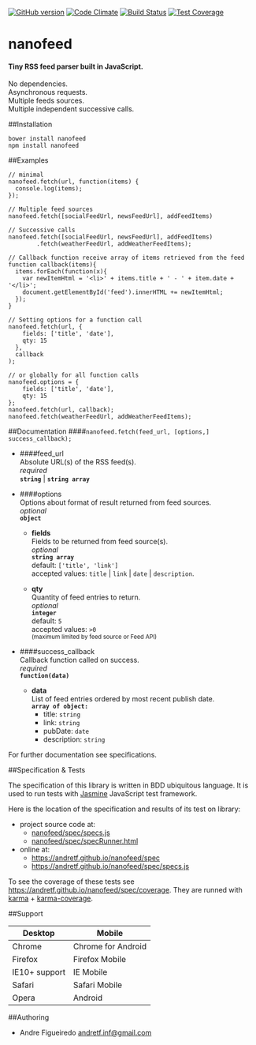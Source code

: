 [![GitHub version](https://badge.fury.io/gh/andretf%2Fnanofeed.svg)](https://badge.fury.io/gh/andretf%2Fnanofeed)
[![Code Climate](https://codeclimate.com/github/andretf/nanofeed/badges/gpa.svg)](https://codeclimate.com/github/andretf/nanofeed)
[![Build Status](https://travis-ci.org/andretf/nanofeed.svg?branch=master)](https://travis-ci.org/andretf/nanofeed)
[![Test Coverage](https://codeclimate.com/github/andretf/nanofeed/badges/coverage.svg)](https://codeclimate.com/github/andretf/nanofeed/coverage)
# nanofeed
#### Tiny RSS feed parser built in JavaScript.

No dependencies.<br>
Asynchronous requests.<br>
Multiple feeds sources.<br>
Multiple independent successive calls.

##Installation

    bower install nanofeed
    npm install nanofeed

##Examples
```
// minimal
nanofeed.fetch(url, function(items) {
  console.log(items);
});

// Multiple feed sources
nanofeed.fetch([socialFeedUrl, newsFeedUrl], addFeedItems)

// Successive calls
nanofeed.fetch([socialFeedUrl, newsFeedUrl], addFeedItems)
        .fetch(weatherFeedUrl, addWeatherFeedItems);

// Callback function receive array of items retrieved from the feed
function callback(items){
  items.forEach(function(x){
    var newItemHtml = '<li>' + items.title + ' - ' + item.date + '</li>';
    document.getElementById('feed').innerHTML += newItemHtml;
  });
}

// Setting options for a function call
nanofeed.fetch(url, {
    fields: ['title', 'date'],
    qty: 15
  },
  callback
);

// or globally for all function calls
nanofeed.options = {
    fields: ['title', 'date'],
    qty: 15
};
nanofeed.fetch(url, callback);
nanofeed.fetch(weatherFeedUrl, addWeatherFeedItems);
```

##Documentation
####`nanofeed.fetch(feed_url, [options,] success_callback);`

- ####feed_url<br>
Absolute URL(s) of the RSS feed(s).<br>
*required*<br>
**`string`** | **`string array`**

- ####options<br>
Options about format of result returned from feed sources.<br>
*optional*<br>
**`object`**<br>

  - **fields**<br>
  Fields to be returned from feed source(s).<br>
  *optional* <br>
  **`string array`**<br>
  default: `['title', 'link']`<br>
  accepted values: `title` | `link` | `date` | `description`.

  - **qty**<br>
  Quantity of feed entries to return.<br>
  *optional*<br>
  **`integer`**<br>
  default: `5`<br>
  accepted values: `>0` *<br>
  <sup>*</sup><sup>(maximum limited by feed source or Feed API)</sup>

- ####success_callback<br>
Callback function called on success.<br>
*required*<br>
**`function(data)`**

  - **data**<br>
  List of feed entries ordered by most recent publish date.<br>
  **`array of object:`**<br>
    - title: `string`
    - link: `string`
    - pubDate: `date`
    - description: `string`

For further documentation see specifications.

##Specification & Tests

The specification of this library is written in BDD ubiquitous language.
It is used to run tests with [Jasmine](https://github.com/jasmine/jasmine) JavaScript test framework.

Here is the location of the specification and results of its test on library:
- project source code at:
    - [nanofeed/spec/specs.js](https://github.com/andretf/nanofeed/blob/master/spec/specs.js)
    - [nanofeed/spec/specRunner.html](https://github.com/andretf/nanofeed/blob/master/spec/specRunner.html)
- online at:
    - https://andretf.github.io/nanofeed/spec
    - https://andretf.github.io/nanofeed/spec/specs.js

To see the coverage of these tests see https://andretf.github.io/nanofeed/spec/coverage. They are runned with [karma](https://github.com/karma-runner/karma) + [karma-coverage](https://github.com/karma-runner/karma-coverage).

##Support

Desktop | Mobile
--------|---------
Chrome  | Chrome for Android
Firefox | Firefox Mobile
IE10+ support | IE Mobile
Safari  | Safari Mobile
Opera   | Android

##Authoring
- Andre Figueiredo <andretf.inf@gmail.com>
